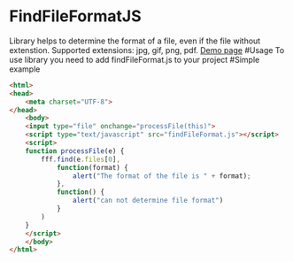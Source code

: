 # FindFileFormatJS
Library helps to determine the format of a file, even if the file without extenstion.
Supported extensions: jpg, gif, png, pdf. [Demo page](http://davoam.github.io/findFileFormatJS/)
#Usage
To use library you need to add findFileFormat.js to your project
#Simple example

```html
<html>
<head>
    <meta charset="UTF-8">
</head>
    <body>
    <input type="file" onchange="processFile(this)">
    <script type="text/javascript" src="findFileFormat.js"></script>
    <script>
    function processFile(e) {
        fff.find(e.files[0],
            function(format) {
                alert("The format of the file is " + format);
            },
            function() {
                alert("can not determine file format")
            }
        )
    } 
    </script>   
    </body>
</html>
```
